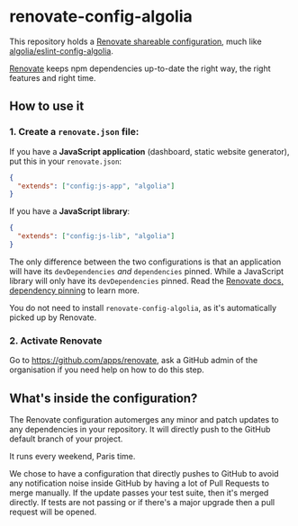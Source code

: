 # renovate-config-algolia

This repository holds a [Renovate shareable configuration](https://renovateapp.com/docs/configuration-reference/config-presets), much like [algolia/eslint-config-algolia](https://github.com/algolia/eslint-config-algolia/).

[Renovate](https://renovateapp.com/) keeps npm dependencies up-to-date the right way, the right features and right time.

## How to use it

### 1. Create a `renovate.json` file:

If you have a **JavaScript application** (dashboard, static website generator), put this in your `renovate.json`:

```json
{
  "extends": ["config:js-app", "algolia"]
}
```

If you have a **JavaScript library**:

```json
{
  "extends": ["config:js-lib", "algolia"]
}
```

The only difference between the two configurations is that an application will have its `devDependencies` _and_ `dependencies` pinned.
While a JavaScript library will only have its `devDependencies` pinned.
Read the [Renovate docs, dependency pinning](https://renovatebot.com/docs/dependency-pinning/) to learn more.

You do not need to install `renovate-config-algolia`, as it's automatically picked up by Renovate.

### 2. Activate Renovate

Go to <https://github.com/apps/renovate>, ask a GitHub admin of the organisation if you need help on how to do this step.

## What's inside the configuration?

The Renovate configuration automerges any minor and patch updates to any dependencies in your repository.
It will directly push to the GitHub default branch of your project.

It runs every weekend, Paris time.

We chose to have a configuration that directly pushes to GitHub to avoid any notification noise inside GitHub by having a lot of Pull Requests to merge manually.
If the update passes your test suite, then it's merged directly.
If tests are not passing or if there's a major upgrade then a pull request will be opened.

